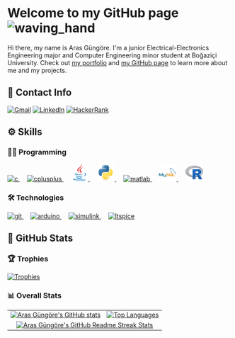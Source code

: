 # Welcome to my GitHub page <img src="https://raw.githubusercontent.com/arasgungore/arasgungore/main/gifs/waving_hand.gif" alt="waving_hand" width="35px" />

Hi there, my name is Aras Güngöre. I'm a junior Electrical-Electronics Engineering major and Computer Engineering minor student at Boğaziçi University. Check out [my portfolio](https://arasgungore.github.io) and [my GitHub page](https://github.com/arasgungore?tab=repositories) to learn more about me and my projects.



## 📇 Contact Info

[![Gmail](https://img.shields.io/badge/-arasgungore09-f14336?style=flat&logo=Gmail&logoColor=white&link=mailto:arasgungore09@gmail.com)](mailto:arasgungore09@gmail.com)
[![LinkedIn](https://img.shields.io/badge/-arasgungore-007bb6?style=flat&logo=Linkedin&logoColor=white&link=https://www.linkedin.com/in/arasgungore)](https://www.linkedin.com/in/arasgungore)
[![HackerRank](https://img.shields.io/badge/-arasgungore-00ea64?style=flat&logo=Hackerrank&logoColor=white&link=https://www.hackerrank.com/arasgungore)](https://www.hackerrank.com/arasgungore)



## ⚙ Skills

### 👨‍💻 Programming

<p align="left">
  <a href="https://www.cprogramming.com" target="_blank" rel="noreferrer"> <img src="https://raw.githubusercontent.com/arasgungore/arasgungore/main/icons/c.svg" alt="c" width="40" height="40" /> </a> &nbsp; &nbsp;
  <a href="https://www.cplusplus.com" target="_blank" rel="noreferrer"> <img src="https://raw.githubusercontent.com/arasgungore/arasgungore/main/icons/cplusplus.svg" alt="cplusplus" width="40" height="40" /> </a> &nbsp; &nbsp;
  <a href="https://www.java.com" target="_blank" rel="noreferrer"> <img src="https://raw.githubusercontent.com/devicons/devicon/master/icons/java/java-original.svg" alt="java" width="40" height="40" /> </a> &nbsp; &nbsp;
  <a href="https://www.python.org" target="_blank" rel="noreferrer"> <img src="https://raw.githubusercontent.com/devicons/devicon/master/icons/python/python-original.svg" alt="python" width="40" height="40" /> </a> &nbsp; &nbsp;
  <a href="https://www.mathworks.com" target="_blank" rel="noreferrer"> <img src="https://raw.githubusercontent.com/arasgungore/arasgungore/main/icons/matlab.svg" alt="matlab" width="40" height="40" /> </a> &nbsp; &nbsp;
  <a href="https://www.mysql.com" target="_blank" rel="noreferrer"> <img src="https://raw.githubusercontent.com/devicons/devicon/master/icons/mysql/mysql-original-wordmark.svg" alt="mysql" width="40" height="40" /> </a> &nbsp; &nbsp;
  <a href="https://www.r-project.org" target="_blank" rel="noreferrer"> <img src="https://raw.githubusercontent.com/devicons/devicon/master/icons/r/r-original.svg" alt="r" width="40" height="40" /> </a>
</p>


### 🛠 Technologies

<p align="left">
  <a href="https://git-scm.com" target="_blank" rel="noreferrer"> <img src="https://raw.githubusercontent.com/arasgungore/arasgungore/main/icons/git.svg" alt="git" width="40" height="40" /> </a> &nbsp; &nbsp;
  <a href="https://www.arduino.cc" target="_blank" rel="noreferrer"> <img src="https://raw.githubusercontent.com/arasgungore/arasgungore/main/icons/arduino.svg" alt="arduino" width="40" height="40" /> </a> &nbsp; &nbsp;
  <a href="https://www.mathworks.com/products/simulink.html" target="_blank" rel="noreferrer"> <img src="https://raw.githubusercontent.com/arasgungore/arasgungore/main/icons/simulink.svg" alt="simulink" width="40" height="40" /> </a> &nbsp; &nbsp;
  <a href="https://www.analog.com/en/design-center/design-tools-and-calculators/ltspice-simulator.html" target="_blank" rel="noreferrer"> <img src="https://raw.githubusercontent.com/arasgungore/arasgungore/main/icons/ltspice.svg" alt="ltspice" width="40" height="40" /> </a>
</p>



## 📍 GitHub Stats

### 🏆 Trophies

[![Trophies](https://github-profile-trophy.vercel.app/?username=arasgungore&no-frame=true&no-bg=true&theme=juicyfresh&column=5&margin-w=5&margin-h=5)](https://github.com/ryo-ma/github-profile-trophy)


### 📊 Overall Stats

<table>
  <tr>
    <td valign="top">
      <a href="https://github.com/anuraghazra/github-readme-stats"> <img src="https://github-readme-stats.vercel.app/api?username=arasgungore&hide_border=true&show_icons=true" alt ="Aras Güngöre's GitHub stats" />
    </a> </td>
    <td valign="top"> <a href="https://github.com/anuraghazra/github-readme-stats"> <img src="https://github-readme-stats.vercel.app/api/top-langs/?username=arasgungore&hide_border=true&langs_count=8&layout=compact" alt="Top Languages" />
    </a> </td>
  </tr>
  <tr>
    <td colspan="2" align="center"> <a href="https://git.io/streak-stats"> <img src="http://github-readme-streak-stats.herokuapp.com?user=arasgungore&hide_border=true&background=f6f8fa&stroke=001427&currStreakNum=03045e&sideNums=03045e&currStreakLabel=03045e&sideLabels=240046&dates=f78b08&date_format=j%20M%5B%20Y%5D" alt="Aras Güngöre's GitHub Readme Streak Stats" />
    </a> </td>
  </tr>
</table>
